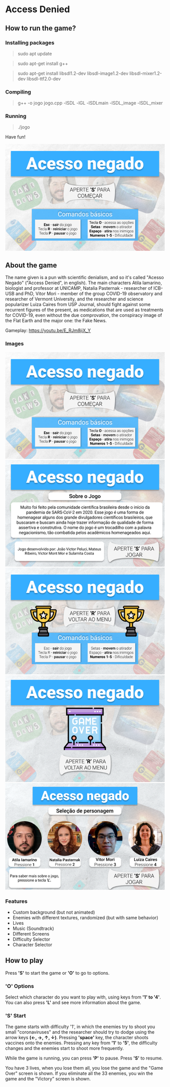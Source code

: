 <h1>
Access Denied
</h1>

<h2>
How to run the game?
</h2>
<h3>
Installing packages
</h3>

> sudo apt update

> sudo apt-get install g++

> sudo apt-get install libsdl1.2-dev libsdl-image1.2-dev libsdl-mixer1.2-dev libsdl-ttf2.0-dev

<h3>
Compiling
</h3>

> g++ -o jogo jogo.cpp -lSDL -lGL -lSDLmain -lSDL_image -lSDL_mixer

<h3>
Running
</h3>

> ./jogo

Have fun!

![Game Screen](texturas/telas/home.png)

<h2>
About the game
</h2>

The name given is a pun with scientific denialism, and so it's called "Acesso Negado" ("Access Denied", in english). The main characters Atila Iamarino, biologist and professor at UNICAMP, Natalia Pasternak - researcher of ICB-USB and PhD, Vitor Mori - member of the group COVID-19 observatory and researcher of Vermont University, and the researcher and science popularizer Luiza Caires from USP Journal, should fight against some recurrent figures of the present, as medications that are used as treatments for COVID-19, even without the due comprovation, the conspiracy image of the Flat Earth and the major one: the Fake News.

Gameplay: https://youtu.be/E_RJm8jiX_Y

<h3>Images</h3>

![Game Screen](texturas/telas/home.png)
![About Screen](texturas/telas/sobre.png)
![Win Screen](texturas/telas/vitoria.png)
![Lose Screen](texturas/telas/derrota.png)
![Options Screen](texturas/telas/opcoes.png)


<h3>
Features
</h3>

<ul>
<li> Custom background (but not animated)</li>
<li>Enemies with different textures, randomized (but with same behavior)</li>
<li>Lives</li>
<li>Music (Soundtrack)</li>
<li>Different Screens</li>
<li>Difficulty Selector</li>
<li>Character Selector</li>
</ul>

<h2>How to play</h2>

Press <strong>'S'</strong> to start the game or <strong>'O'</strong> to go to options.  

<h3>'O' Options</h3>
Select which character do you want to play with, using keys from <strong>'1' to '4'</strong>. You can also press <strong>'L'</strong> and see more information about the game.

<h3>'S' Start</h3>
The game starts with difficulty '1', in which the enemies try to shoot you small "coronaviruses" and the researcher should try to dodge using the arrow keys <strong>(←, →, ↑, ↓)</strong>. Pressing <strong>'space'</strong> key, the character shoots vaccines onto the enemies. Pressing any key from <strong>'1'</strong> to <strong>'5'</strong>, the difficulty changes and the enemies start to shoot more frequently. 

While the game is running, you can press <strong>'P'</strong> to pause. Press <strong>'S'</strong> to resume.

You have 3 lives, when you lose them all, you lose the game and the "Game Over" screen is shown.
If you eliminate all the 33 enemies, you win the game and the "Victory" screen is shown.

